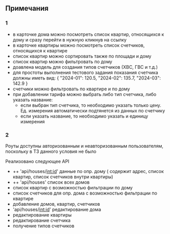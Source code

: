 ## Примечания
### 1
- в карточке дома можно посмотреть список квартир, относящихся к дому и сразу перейти в нужную
  кликнув на ссылку
- в карточке квартиры можно посмотреть список счетчиков, относящихся к квартире
- список квартир можно сортировать также по площади и дому
- список квартир можно фильтровать по дому
- доавлена модель для создания типов счетчиков (ХВС, ГВС и т.д.)
- для простоты выполнения тестового задания показания счетчика должны иметь вид:
{
    "2024-01": 120.5,
    "2024-02": 135.7,
    "2024-03": 142.9
}
- счетчики можно фильтровать по квартире и по дому
- при добавлении тарифа можно выбрать либо тип счетчика, либо указать название:
  - если выбран тип счетчика, то необходимо указать только цену. Ед. измерения автоматически подтянется из данных по счетчику
  - если указать название, то необходимо указать и единицу измерения

### 2

Роуты доступны авторизованным и неавторизованным пользователям, поскольку в ТЗ данного условия не было

Реализовано следующее API
 - ++ 'api/houses/<int:id>' данные по опр. дому ( содержит адрес, список квартир, список счетчиков внутри квартиры)
 - ++ 'api/houses' список всех домов
 - список квартир с возможностью фильтрации по дому
 - список счетчиков для опр. дома с возможностью фильтрации по квартире
 - добавление домов, квартир, счетчиков
 - 'api/houses/<int:id>' редактирование дома
 - редактирование квартиры
 - редактирование счетчика
 - получение типов счетчиков

